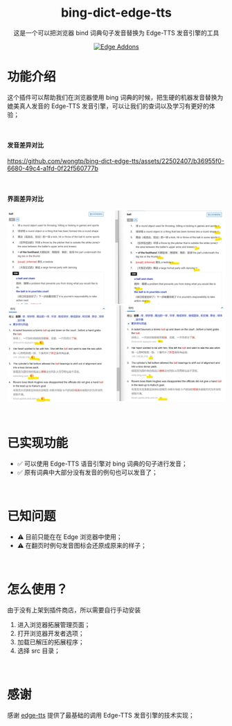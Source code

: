 <h1 align="center">bing-dict-edge-tts</h1>
<p align="center">这是一个可以把浏览器 bind 词典句子发音替换为 Edge-TTS 发音引擎的工具</p>
<p align="center">
  <a rel="noreferrer noopener" href="#"><img alt="Edge Addons" src="https://img.shields.io/badge/Edge-141e24.svg?&style=for-the-badge&logo=microsoft-edge&logoColor=white&color=blue">
  </a>  
</p>


# 功能介绍
这个插件可以帮助我们在浏览器使用 bing 词典的时候，把生硬的机器发音替换为媲美真人发音的 Edge-TTS 发音引擎，可以让我们的查词以及学习有更好的体验；

<br>

#### 发音差异对比

https://github.com/wongtp/bing-dict-edge-tts/assets/22502407/b36955f0-6680-49c4-a1fd-0f22f560777b


<br>

#### 界面差异对比
![差异对比1](assets/diff1.png)
![差异对比2](assets/diff2.png)


<br>

# 已实现功能
 - ✅ 可以使用 Edge-TTS 语音引擎对 bing 词典的句子进行发音；
 - ✅ 原有词典中大部分没有发音的例句也可以发音了；
 
<br>

# 已知问题
 - ⚠️ 目前只能在在 Edge 浏览器中使用；
 - ⚠️ 在翻页时例句发音图标会还原成原来的样子；

<br>

# 怎么使用？
由于没有上架到插件商店，所以需要自行手动安装
 1. 进入浏览器拓展管理页面；
 2. 打开浏览器开发者选项；
 3. 加载已解压的拓展程序；
 4. 选择 src 目录；

<br>

# 感谢

感谢 [edge-tts](https://github.com/M86xKC/edge-tts) 提供了最基础的调用 Edge-TTS 发音引擎的技术实现；
 
